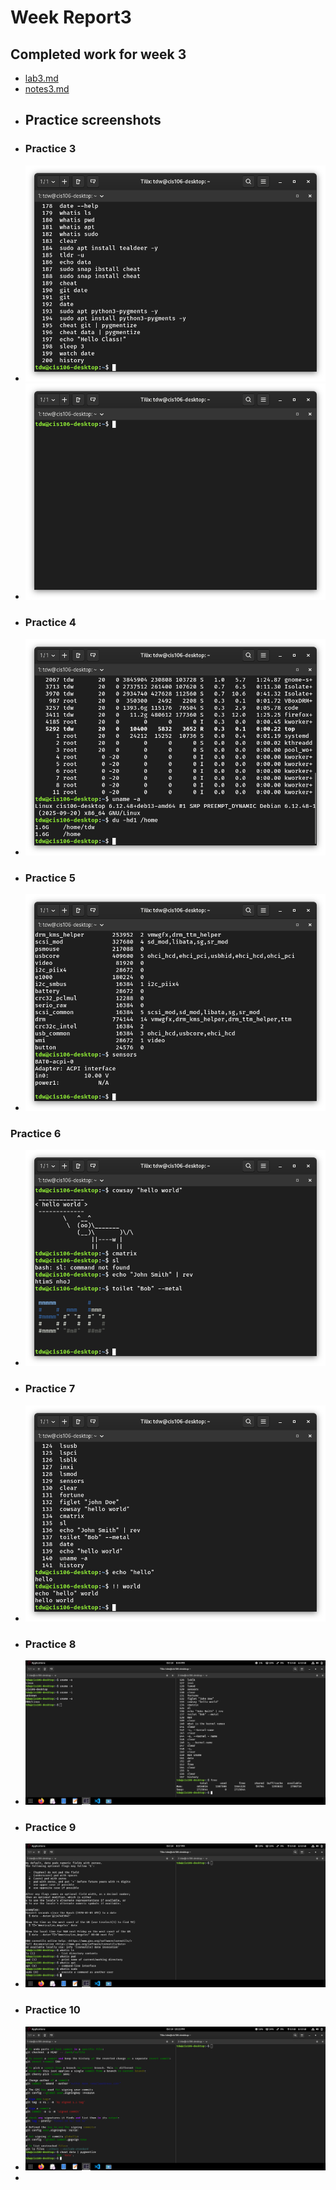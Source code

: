# Week Report3
## Completed work for week 3
- [lab3.md](https://github.com/TamikWilliams/cis-106/blob/main/labs/Lab3/lab3.md)
- [notes3.md](https://github.com/TamikWilliams/cis-106/blob/main/notes/notes%203/notes3.md)
- ## Practice screenshots
- ### Practice 3
- ![screenshot of practice 3](p3.png)
- ![screenshot of practice 3](p3.1.png)
- ### Practice 4
- ![screenshot of practice 4](p4.png)
- ### Practice 5
- ![screenshot of practice 3](p5.png)
### Practice 6
- ![screenshot of practice 3](p6.png)
- ### Practice 7
- ![screenshot of practice 3](p7.png)
- ### Practice 8
- ![screenshot of practice 3](p8.png)
- ### Practice 9
- ![screenshot of practice 3](p9.png)
- ### Practice 10
- ![screenshot of practice 3](p10.png)
- 
